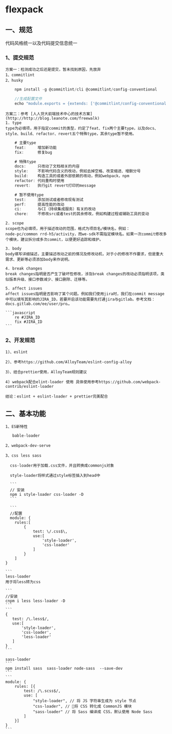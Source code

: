# flexpack

## 一、规范

代码风格统一以及代码提交信息统一

### 1、提交规范
    方案一：检测成功之后还是提交，暂未找到原因，先放弃
    1、commitlint
    2、husky

```javascript
    npm install -g @commitlint/cli @commitlint/config-conventional

    //生成配置文件
    echo "module.exports = {extends: ['@commitlint/config-conventional']}" > commitlint.config.js
```
    方案二：参考 [人人贷大前端技术中心的技术方案](http://http://blog.leanote.com/freewalk)
    1. type
    type为必填项，用于指定commit的类型，约定了feat、fix两个主要type，以及docs、style、build、refactor、revert五个特殊type，其余type暂不使用。
```javascript
    # 主要type
    feat:     增加新功能
    fix:      修复bug

    # 特殊type
    docs:     只改动了文档相关的内容
    style:    不影响代码含义的改动，例如去掉空格、改变缩进、增删分号
    build:    构造工具的或者外部依赖的改动，例如webpack，npm
    refactor: 代码重构时使用
    revert:   执行git revert打印的message

    # 暂不使用type
    test:     添加测试或者修改现有测试
    perf:     提高性能的改动
    ci:       与CI（持续集成服务）有关的改动
    chore:    不修改src或者test的其余修改，例如构建过程或辅助工具的变动

```
    2. scope
    scope也为必填项，用于描述改动的范围，格式为项目名/模块名，例如：
    node-pc/common rrd-h5/activity，而we-sdk不需指定模块名。如果一次commit修改多个模块，建议拆分成多次commit，以便更好追踪和维护。

    3. body
    body填写详细描述，主要描述改动之前的情况及修改动机，对于小的修改不作要求，但是重大需求、更新等必须添加body来作说明。

    4. break changes
    break changes指明是否产生了破坏性修改，涉及break changes的改动必须指明该项，类似版本升级、接口参数减少、接口删除、迁移等。

    5. affect issues
    affect issues指明是否影响了某个问题。例如我们使用jira时，我们在commit message中可以填写其影响的JIRA_ID，若要开启该功能需要先打通jira与gitlab。参考文档：docs.gitlab.com/ee/user/pro…

    ```javascript
        re #JIRA_ID
        fix #JIRA_ID
    ```


### 2、开发规范

    1)、eslint 

    2)、参考https://github.com/AlloyTeam/eslint-config-alloy

    3）、结合prettier使用，AlloyTeam规则建议

    4) webpack配合elint-loader 使用 具体使用参考https://github.com/webpack-contrib/eslint-loader

    结论：eslint + eslint-loader + prettier完美配合

## 二、基本功能

    1、ES新特性
       
       bable-loader

    2、webpack-dev-serve

    3、css less sass

      css-loader用于加载.css文件，并且转换成commonjs对象

      style-loader将样式通过style标签插入到head中

      ```
      // 安装
      npm i style-loader css-loader -D
      ```

      ```
      //配置
      module: {
        rules:[
            {
                test: \/.css$\,
                use:[
                    'style-loader',
                    'css-loader'
                ]
            }
        ]
    }

    ```
    less-loader
    用于将less转为css

    ```
    //安装
    cnpm i less less-loader -D
    ```
    ```
    {
       test: /\.less$/,
       use:[
           'style-loader',
           'css-loader',
           'less-loader'
       ]
    }
    ```

    sass-loader
    ```
    npm install sass  sass-loader node-sass  --save-dev
    ```
    ```
    module: {
        rules: [{
            test: /\.scss$/,
            use: [
                "style-loader", // 将 JS 字符串生成为 style 节点
                "css-loader", // 将 CSS 转化成 CommonJS 模块
                "sass-loader" // 将 Sass 编译成 CSS，默认使用 Node Sass
            ]
        }]
    }
    ```


       